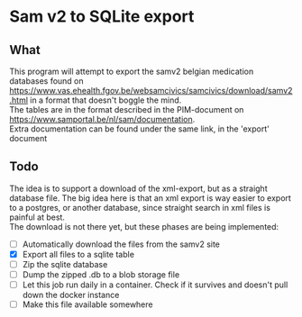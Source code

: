 # Sam v2 to SQLite export

## What
This program will attempt to export the samv2 belgian medication databases found on https://www.vas.ehealth.fgov.be/websamcivics/samcivics/download/samv2.html 
in a format that doesn't boggle the mind.  
The tables are in the format described in the PIM-document on https://www.samportal.be/nl/sam/documentation.  
Extra documentation can be found under the same link, in the 'export' document

## Todo
The idea is to support a download of the xml-export, but as a straight database file. The big idea here is that an xml export 
is way easier to export to a postgres, or another database, since straight search in xml files is painful at best.  
The download is not there yet, but these phases are being implemented: 
- [ ] Automatically download the files from the samv2 site
- [x] Export all files to a sqlite table
- [ ] Zip the sqlite database
- [ ] Dump the zipped .db to a blob storage file
- [ ] Let this job run daily in a container. Check if it survives and doesn't pull down the docker instance
- [ ] Make this file available somewhere